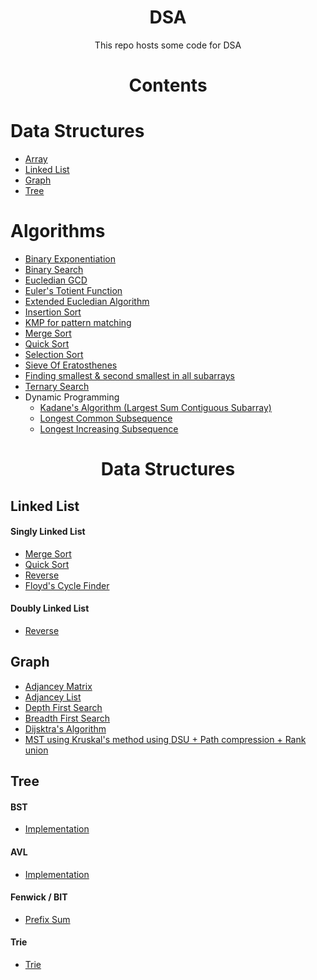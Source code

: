 <h1 align="center">DSA</h1>
<p align="center">This repo hosts some code for DSA</p>
 
<h1 align="center">Contents</h1>

<h1>Data Structures</h1>

- <a href="#array">Array</a>
- <a href="#linked-list">Linked List</a>
- <a href="#graph">Graph</a>
- <a href="#tree">Tree</a>

<h1>Algorithms</h1>

- <a href="./Algos/BinaryExponentiation.cpp">Binary Exponentiation</a>
- <a href="./Algos/BinarySearch.cpp">Binary Search</a>
- <a href="./Algos/EucledianGCD.cpp">Eucledian GCD</a>
- <a href="./Algos/EulersTotientFunction.cpp">Euler's Totient Function</a>
- <a href="./Algos/ExtendedEucledianAlgorithm.cpp">Extended Eucledian Algorithm</a>
- <a href="./Algos/InsertionSort.cpp">Insertion Sort</a>
- <a href="./Algos/KMP.cpp">KMP for pattern matching</a>
- <a href="./Algos/MergeSort.cpp">Merge Sort</a>
- <a href="./Algos/QuickSort.cpp">Quick Sort</a>
- <a href="./Algos/SelectionSort.cpp">Selection Sort</a>
- <a href="./Algos/SieveOfEratosthenes.cpp">Sieve Of Eratosthenes</a>
- <a href="./Algos/SmallestSecondSmallestInSubarrays.cpp">Finding smallest & second smallest in all subarrays</a>
- <a href="./Algos/TernarySearch.cpp">Ternary Search</a>
- Dynamic Programming
  - <a href="./Algos/Kadane.cpp">Kadane's Algorithm (Largest Sum Contiguous Subarray)</a>
  - <a href="./Algos/LongestCommonSubsequence.cpp">Longest Common Subsequence</a>
  - <a href="./Algos/LongestIncreasingSubsequence.cpp">Longest Increasing Subsequence</a>

<h1 align="center">Data Structures</h1>

<h2 id="linked-list">Linked List</h2>

<h4>Singly Linked List</h4>

- <a href="./LinkedList/Singly/MergeSort.cpp">Merge Sort</a>
- <a href="./LinkedList/Singly/QuickSort.cpp">Quick Sort</a>
- <a href="./LinkedList/Singly/Reverse.cpp">Reverse</a>
- <a href="./LinkedList/Singly/CycleFinding.cpp">Floyd's Cycle Finder</a>

<h4>Doubly Linked List</h4>

- <a href="./LinkedList/Doubly/Reverse.cpp">Reverse</a>

<h2 id="graph">Graph</h2>

- <a href="./Graph/AdjanceyMatrix.cpp">Adjancey Matrix</a>
- <a href="./Graph/AdjanceyList.cpp">Adjancey List</a>
- <a href="./Graph/DFS.cpp">Depth First Search</a>
- <a href="./Graph/BFS.cpp">Breadth First Search</a>
- <a href="./Graph/Dijsktra.cpp">Dijsktra's Algorithm</a>
- <a href="./Graph/KruskalMethodOptimized.cpp">MST using Kruskal's method using DSU + Path compression + Rank union</a>

<h2 id="tree">Tree</h2>

<h4>BST</h4>

- <a href="./Tree/BST/Implementation.cpp">Implementation</a>

<h4>AVL</h4>

- <a href="./Tree/AVL/Implementation.cpp">Implementation</a>

<h4>Fenwick / BIT</h4>

- <a href="./Tree/Fenwick/PrefixSum.cpp">Prefix Sum</a>

<h4>Trie</h4>

- <a href="./Tree/Trie/Implementation.cpp">Trie</a>
